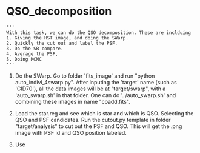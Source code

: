 # QSO_decomposition

    "''
    With this task, we can do the QSO decomposition. These are inclduing
    1. Giving the HST image, and doing the SWarp.
    2. Quickly the cut out and label the PSF.
    3. Do the SB compare. 
    4. Average the PSF,
    5. Doing MCMC
    '''
1. Do the SWarp. Go to folder 'fits_image' and run "python auto_indivi_4swarp.py". After inputing the 'target' name (such as 'CID70'), all the data images will be at "target/swarp", with a 'auto_swarp.sh' in that folder. One can do '. /auto_swarp.sh' and combining these images in name "coadd.fits".

2. Load the star.reg and see which is star and which is QSO. Selecting the QSO and PSF candidates. Run the cutout.py template in folder "target/analysis" to cut out the PSF and QSO. This will get the .png image with PSF id and QSO position labeled.

3. Use